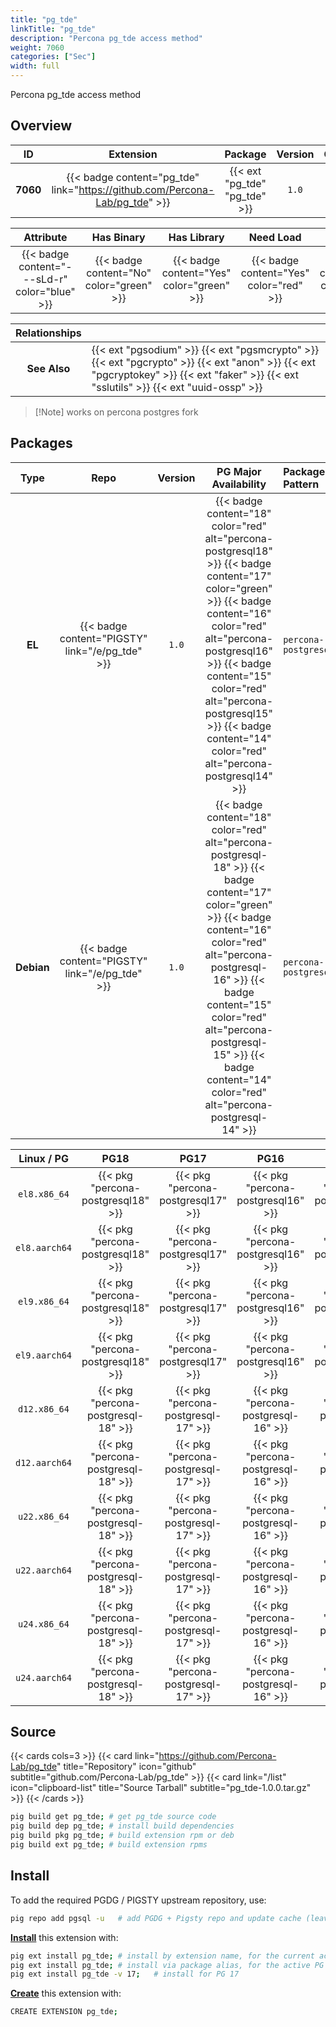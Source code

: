 ```yaml
---
title: "pg_tde"
linkTitle: "pg_tde"
description: "Percona pg_tde access method"
weight: 7060
categories: ["Sec"]
width: full
---
```


Percona pg_tde access method

## Overview

|    ID    | Extension |  Package   | Version |        Category        |           License            |       Language       |
|:--------:|:---------:|:----------:|:-------:|:----------------------:|:----------------------------:|:--------------------:|
| **7060** | {{< badge content="pg_tde" link="https://github.com/Percona-Lab/pg_tde" >}} | {{< ext "pg_tde" "pg_tde" >}} | `1.0` | {{< category "SEC" >}} | {{< license "MIT" >}} | {{< language "C" >}} |


|  Attribute | Has Binary | Has Library | Need Load | Has DDL | Relocatable | Trusted |
|:----------:|:----------:|:-----------:|:---------:|:-------:|:-----------:|:-------:|
| {{< badge content="---sLd-r" color="blue" >}} | {{< badge content="No" color="green" >}} | {{< badge content="Yes" color="green" >}} | {{< badge content="Yes" color="red" >}} | {{< badge content="Yes" color="green" >}} | {{< badge content="yes" color="green" >}} | {{< badge content="no" color="red" >}} |


| **Relationships** |   |
|:-----------------:|:----|
|   **See Also**    | {{< ext "pgsodium" >}} {{< ext "pgsmcrypto" >}} {{< ext "pgcrypto" >}} {{< ext "anon" >}} {{< ext "pgcryptokey" >}} {{< ext "faker" >}} {{< ext "sslutils" >}} {{< ext "uuid-ossp" >}} |

> [!Note] works on percona postgres fork


## Packages

| Type | Repo | Version | PG Major Availability | Package Pattern | Dependencies |
|:----:|:----:|:-------:|:---------------------:|:----------------|:------------:|
| **EL** | {{< badge content="PIGSTY" link="/e/pg_tde" >}} | `1.0` | {{< badge content="18" color="red" alt="percona-postgresql18" >}} {{< badge content="17" color="green" >}} {{< badge content="16" color="red" alt="percona-postgresql16" >}} {{< badge content="15" color="red" alt="percona-postgresql15" >}} {{< badge content="14" color="red" alt="percona-postgresql14" >}} | `percona-postgresql$v` | - |
| **Debian** | {{< badge content="PIGSTY" link="/e/pg_tde" >}} | `1.0` | {{< badge content="18" color="red" alt="percona-postgresql-18" >}} {{< badge content="17" color="green" >}} {{< badge content="16" color="red" alt="percona-postgresql-16" >}} {{< badge content="15" color="red" alt="percona-postgresql-15" >}} {{< badge content="14" color="red" alt="percona-postgresql-14" >}} | `percona-postgresql-$v` | - |


| **Linux** / **PG** |                  **PG18**                   |                  **PG17**                   |                  **PG16**                   |                  **PG15**                   |                  **PG14**                   |
|:------------------:|:-------------------------------------------:|:-------------------------------------------:|:-------------------------------------------:|:-------------------------------------------:|:-------------------------------------------:|
|    `el8.x86_64`    |    {{< pkg "percona-postgresql18" >}}     |    {{< pkg "percona-postgresql17" >}}     |    {{< pkg "percona-postgresql16" >}}     |    {{< pkg "percona-postgresql15" >}}     |    {{< pkg "percona-postgresql14" >}}     |
|    `el8.aarch64`    |    {{< pkg "percona-postgresql18" >}}     |    {{< pkg "percona-postgresql17" >}}     |    {{< pkg "percona-postgresql16" >}}     |    {{< pkg "percona-postgresql15" >}}     |    {{< pkg "percona-postgresql14" >}}     |
|    `el9.x86_64`    |    {{< pkg "percona-postgresql18" >}}     |    {{< pkg "percona-postgresql17" >}}     |    {{< pkg "percona-postgresql16" >}}     |    {{< pkg "percona-postgresql15" >}}     |    {{< pkg "percona-postgresql14" >}}     |
|    `el9.aarch64`    |    {{< pkg "percona-postgresql18" >}}     |    {{< pkg "percona-postgresql17" >}}     |    {{< pkg "percona-postgresql16" >}}     |    {{< pkg "percona-postgresql15" >}}     |    {{< pkg "percona-postgresql14" >}}     |
|    `d12.x86_64`    |    {{< pkg "percona-postgresql-18" >}}     |    {{< pkg "percona-postgresql-17" >}}     |    {{< pkg "percona-postgresql-16" >}}     |    {{< pkg "percona-postgresql-15" >}}     |    {{< pkg "percona-postgresql-14" >}}     |
|    `d12.aarch64`    |    {{< pkg "percona-postgresql-18" >}}     |    {{< pkg "percona-postgresql-17" >}}     |    {{< pkg "percona-postgresql-16" >}}     |    {{< pkg "percona-postgresql-15" >}}     |    {{< pkg "percona-postgresql-14" >}}     |
|    `u22.x86_64`    |    {{< pkg "percona-postgresql-18" >}}     |    {{< pkg "percona-postgresql-17" >}}     |    {{< pkg "percona-postgresql-16" >}}     |    {{< pkg "percona-postgresql-15" >}}     |    {{< pkg "percona-postgresql-14" >}}     |
|    `u22.aarch64`    |    {{< pkg "percona-postgresql-18" >}}     |    {{< pkg "percona-postgresql-17" >}}     |    {{< pkg "percona-postgresql-16" >}}     |    {{< pkg "percona-postgresql-15" >}}     |    {{< pkg "percona-postgresql-14" >}}     |
|    `u24.x86_64`    |    {{< pkg "percona-postgresql-18" >}}     |    {{< pkg "percona-postgresql-17" >}}     |    {{< pkg "percona-postgresql-16" >}}     |    {{< pkg "percona-postgresql-15" >}}     |    {{< pkg "percona-postgresql-14" >}}     |
|    `u24.aarch64`    |    {{< pkg "percona-postgresql-18" >}}     |    {{< pkg "percona-postgresql-17" >}}     |    {{< pkg "percona-postgresql-16" >}}     |    {{< pkg "percona-postgresql-15" >}}     |    {{< pkg "percona-postgresql-14" >}}     |


## Source

{{< cards cols=3 >}}
{{< card link="https://github.com/Percona-Lab/pg_tde" title="Repository" icon="github" subtitle="github.com/Percona-Lab/pg_tde" >}}
{{< card link="/list" icon="clipboard-list"  title="Source Tarball" subtitle="pg_tde-1.0.0.tar.gz" >}}
{{< /cards >}}


```bash
pig build get pg_tde; # get pg_tde source code
pig build dep pg_tde; # install build dependencies
pig build pkg pg_tde; # build extension rpm or deb
pig build ext pg_tde; # build extension rpms
```


## Install

To add the required PGDG / PIGSTY upstream repository, use:

```bash
pig repo add pgsql -u   # add PGDG + Pigsty repo and update cache (leave existing repos)
```

[**Install**](https://ext.pgsty.com/usage/install) this extension with:

```bash
pig ext install pg_tde; # install by extension name, for the current active PG version
pig ext install pg_tde; # install via package alias, for the active PG version
pig ext install pg_tde -v 17;   # install for PG 17

```

[**Create**](https://ext.pgsty.com/usage/create) this extension with:

```bash
CREATE EXTENSION pg_tde;
```

